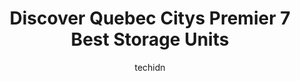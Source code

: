 ---
layout: ampstory
image: https://i0.wp.com/www.auto.or.id/wp-content/uploads/2023/06/entreposage-mini-espace-quc3a9bec-0-quebec-city-1686323434.png?resize=640,853
author: techidn
featured: false
description: Quebec City, Quebec, Canada is a haven for Storage Units enthusiasts, boasting an impressive array of 7 top-notch establishments. Whether youre a seasoned connoisseur or simply curious to e
title: Discover Quebec Citys Premier 7 Best Storage Units
cover:
   title: Discover Quebec Citys Premier 7 Best Storage Units
   subtitle: AUTO.OR.ID
   background: https://www.auto.or.id/wp-content/uploads/2023/06/entreposage-mini-espace-quc3a9bec-0-quebec-city-1686323434.png

pages: 
 - layout: thirds
   top: <h1>#1 StorageMart Mini Entrepôts</h1>
   bottom: "<p>Super bon service</p>"
   background: https://www.auto.or.id/wp-content/uploads/2023/06/entreposage-mini-espace-quc3a9bec-1-quebec-city-1686323436.jpeg
   backgroundblur: true
 - layout: thirds
   top: <h1>#2 StorageMart Mini Entrepôts</h1>
   bottom: "<p>555 Rue Clemenceau, Québec, QC G1C 7B6, Canada</p>"
   background: https://www.auto.or.id/wp-content/uploads/2023/06/entreposage-mini-espace-quc3a9bec-2-quebec-city-1686323437.jpeg
   cta:
      link: https://www.auto.or.id/discover-quebec-citys-premier-7-best-storage-units/
      text: Discover Quebec Citys Premier 7 Best Storage Units
 - layout: thirds
   top: <h1>#3 Logik Inc. Warehouse</h1>
   bottom: "<p>255 Giguere Ave, Québec City, Quebec G1M 1X7, Canada</p>"
   background: https://images.unsplash.com/photo-1512374554703-ce361659d5ce?ixlib=rb-4.0.3&ixid=MnwxMjA3fDB8MHxwaG90by1wYWdlfHx8fGVufDB8fHx8&auto=format&fit=crop&w=640&h=853&q=80
   cta:
      link: https://www.auto.or.id/discover-quebec-citys-premier-7-best-storage-units/
      text: Discover Quebec Citys Premier 7 Best Storage Units
 - layout: thirds
   top: <h1>#4 Hangar - Entrepôts Sécurisés</h1>
   bottom: "<p>1985 Rue A R Décary #100, Québec City, Quebec G1N 3Z8, Canada</p>"
   background: https://images.unsplash.com/photo-1636325781667-1bf90ed57efc?ixlib=rb-4.0.3&ixid=MnwxMjA3fDB8MHxwaG90by1wYWdlfHx8fGVufDB8fHx8&auto=format&fit=crop&w=640&h=853&q=80
   cta:
      link: https://www.auto.or.id/discover-quebec-citys-premier-7-best-storage-units/
      text: Discover Quebec Citys Premier 7 Best Storage Units
 - layout: thirds
   top: <h1>#5 Entrepot Sécurico</h1>
   bottom: "<p>1243 de lAncienne Cartoucherie St, Québec City, Quebec G1N 1X8, Canada</p>"
   background: https://images.unsplash.com/photo-1653047256226-5abbfa82f1d7?ixlib=rb-4.0.3&ixid=MnwxMjA3fDB8MHxwaG90by1wYWdlfHx8fGVufDB8fHx8&auto=format&fit=crop&w=640&h=853&q=80
   cta:
      link: https://www.auto.or.id/discover-quebec-citys-premier-7-best-storage-units/
      text: Discover Quebec Citys Premier 7 Best Storage Units
 - layout: thirds
   top: <h1>#6 Mini Entreposage Quebec</h1>
   bottom: "<p>346 3e Rue, Québec, QC G1L 2T1, Canada</p>"
   background: https://images.unsplash.com/photo-1603224683825-22b15546560d?ixlib=rb-4.0.3&ixid=MnwxMjA3fDB8MHxwaG90by1wYWdlfHx8fGVufDB8fHx8&auto=format&fit=crop&w=640&h=853&q=80
   cta:
      link: https://www.auto.or.id/discover-quebec-citys-premier-7-best-storage-units/
      text: Discover Quebec Citys Premier 7 Best Storage Units
 - layout: thirds
   top: <h1>#7 Entreposage Hamel</h1>
   bottom: "<p>2680 Wilfrid-Hamel Blvd, Québec City, Quebec G1P 2J1, Canada</p>"
   background: https://images.unsplash.com/photo-1627404958332-cd698bcce36c?ixlib=rb-4.0.3&ixid=MnwxMjA3fDB8MHxwaG90by1wYWdlfHx8fGVufDB8fHx8&auto=format&fit=crop&w=640&h=853&q=80
   cta:
      link: https://www.auto.or.id/discover-quebec-citys-premier-7-best-storage-units/
      text: Discover Quebec Citys Premier 7 Best Storage Units
 - layout: thirds
   middle: Continue reading...
   background: https://images.unsplash.com/photo-1539788816080-8bdd722d8c22?ixlib=rb-4.0.3&ixid=MnwxMjA3fDB8MHxwaG90by1wYWdlfHx8fGVufDB8fHx8&auto=format&fit=crop&w=640&h=853&q=80
   cta:
      link: https://www.auto.or.id/discover-quebec-citys-premier-7-best-storage-units/
      text: Discover Quebec Citys Premier 7 Best Storage Units

---